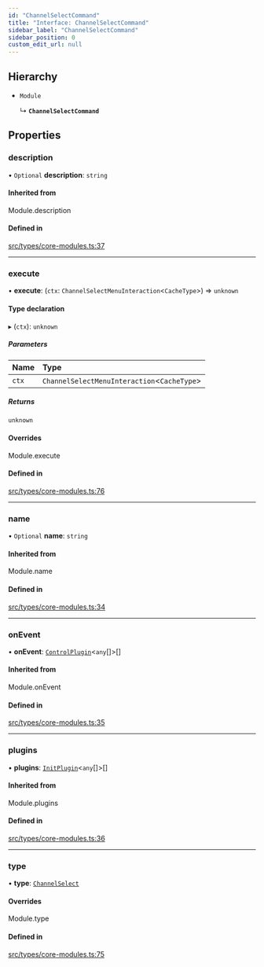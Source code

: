 ```yaml
---
id: "ChannelSelectCommand"
title: "Interface: ChannelSelectCommand"
sidebar_label: "ChannelSelectCommand"
sidebar_position: 0
custom_edit_url: null
---
```


## Hierarchy

- `Module`

  ↳ **`ChannelSelectCommand`**

## Properties

### description

• `Optional` **description**: `string`

#### Inherited from

Module.description

#### Defined in

[src/types/core-modules.ts:37](https://github.com/sern-handler/handler/blob/504cdee/src/types/core-modules.ts#L37)

___

### execute

• **execute**: (`ctx`: `ChannelSelectMenuInteraction`<`CacheType`\>) => `unknown`

#### Type declaration

▸ (`ctx`): `unknown`

##### Parameters

| Name | Type |
| :------ | :------ |
| `ctx` | `ChannelSelectMenuInteraction`<`CacheType`\> |

##### Returns

`unknown`

#### Overrides

Module.execute

#### Defined in

[src/types/core-modules.ts:76](https://github.com/sern-handler/handler/blob/504cdee/src/types/core-modules.ts#L76)

___

### name

• `Optional` **name**: `string`

#### Inherited from

Module.name

#### Defined in

[src/types/core-modules.ts:34](https://github.com/sern-handler/handler/blob/504cdee/src/types/core-modules.ts#L34)

___

### onEvent

• **onEvent**: [`ControlPlugin`](ControlPlugin.md)<`any`[]\>[]

#### Inherited from

Module.onEvent

#### Defined in

[src/types/core-modules.ts:35](https://github.com/sern-handler/handler/blob/504cdee/src/types/core-modules.ts#L35)

___

### plugins

• **plugins**: [`InitPlugin`](InitPlugin.md)<`any`[]\>[]

#### Inherited from

Module.plugins

#### Defined in

[src/types/core-modules.ts:36](https://github.com/sern-handler/handler/blob/504cdee/src/types/core-modules.ts#L36)

___

### type

• **type**: [`ChannelSelect`](../enums/CommandType.md#channelselect)

#### Overrides

Module.type

#### Defined in

[src/types/core-modules.ts:75](https://github.com/sern-handler/handler/blob/504cdee/src/types/core-modules.ts#L75)

